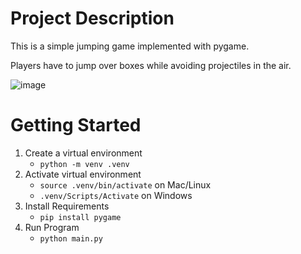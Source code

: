 # Project Description
This is a simple jumping game implemented with pygame.

Players have to jump over boxes while avoiding projectiles in the air.

![image](https://github.com/user-attachments/assets/963d271a-2113-4eae-b59b-c084fc983faa)

# Getting Started
1. Create a virtual environment
    - `python -m venv .venv`
2. Activate virtual environment
    - `source .venv/bin/activate` on Mac/Linux
    - `.venv/Scripts/Activate` on Windows
4. Install Requirements
     - `pip install pygame`
6. Run Program
    - `python main.py`
